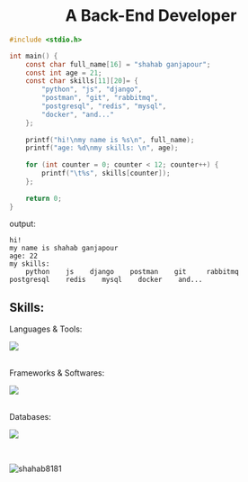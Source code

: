 <h1 align="center">A Back-End Developer</h1>

```c
#include <stdio.h>

int main() {
    const char full_name[16] = "shahab ganjapour";
    const int age = 21;
    const char skills[11][20]= {
        "python", "js", "django",
        "postman", "git", "rabbitmq",
        "postgresql", "redis", "mysql",
        "docker", "and..."
    };
    
    printf("hi!\nmy name is %s\n", full_name);
    printf("age: %d\nmy skills: \n", age);
    
    for (int counter = 0; counter < 12; counter++) {
        printf("\t%s", skills[counter]);
    };
    
    return 0;
}
```
output:
```
hi!
my name is shahab ganjapour
age: 22
my skills: 
    python    js    django    postman    git     rabbitmq    postgresql    redis    mysql    docker    and... 
```

<h2 align="left">Skills:</h3>
Languages & Tools: 
<br>
<p align="left">
  <a href="https://github.com/shahab8181?tab=repositories">
    <img src="https://skillicons.dev/icons?i=py,js,c,regex" />
  </a>
</p>
<br>
Frameworks & Softwares: 
<br>
<p align="left">
  <a href="https://github.com/shahab8181?tab=repositories">
    <img src="https://skillicons.dev/icons?i=django,postman,git,rabbitmq,docker" />
  </a>
</p>
<br>
Databases: 
<br>
<p align="left">
  <a href="https://github.com/shahab8181?tab=repositories">
    <img src="https://skillicons.dev/icons?i=postgres,redis,mysql" />
  </a>
</p>
<br>


<p><img align="center" src="https://github-readme-streak-stats.herokuapp.com/?user=shahab8181&" alt="shahab8181" /></p>
